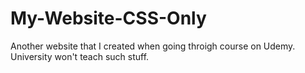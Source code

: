 # My-Website-CSS-Only

Another website that I created when going throigh course on Udemy. University won't teach such stuff.

